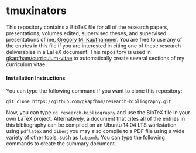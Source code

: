 # tmuxinators

This repository contains a BibTeX file for all of the research papers, presentations, volumes edited, supervised theses,
and supervised presentations of me, [Gregory M. Kapfhammer](http://www.cs.allegheny.edu/sites/gkapfham). You are free to
use any of the entries in this file if you are interested in citing one of these research deliverables in a LaTeX
document. This repository is used in [gkapfham/curriculum-vitae](https://github.com/gkapfham/curriculum-vitae) to
automatically create several sections of my curriculum vitae.

#### Installation Instructions

You can type the following command if you want to clone this repository:

```shell
git clone https://github.com/gkapfham/research-bibliography.git
```

Now, you can type `cd research-bibliography` and use the BibTeX file in your own LaTeX project.  Alternatively, a
document that cites all of the entries in this bibliography can be compiled on an Ubuntu 14.04 LTS workstation using
`pdflatex` and `biber`; you may also compile to a PDF file using a wide variety of other tools, such as `latexmk`. You
can type the following commands to create the summary document.




